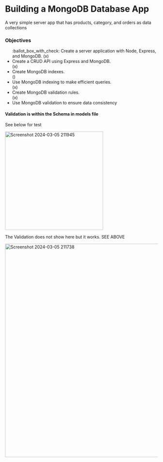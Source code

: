 <h1>Building a MongoDB Database App</h1>
<p>A very simple server app that has products, category, and orders as data collections</p>
<h3>Objectives</h3>
<ul>
:ballot_box_with_check: Create a server application with Node, Express, and MongoDB.</li>
(x)  <li>Create a CRUD API using Express and MongoDB.</li>
(x)  <li>Create MongoDB indexes.</li>
()   <li>Use MongoDB indexing to make efficient queries.</li>
(x)  <li>Create MongoDB validation rules.</li> 
(x)  <li>Use MongoDB validation to ensure data consistency</li>
</ul>

<h4>Validation is within the Schema in models file</h4>
<p>See below for test</p>
<img width="323" alt="Screenshot 2024-03-05 211945" src="https://github.com/linhdhng/SBA-319/assets/153128184/3381a375-0bb9-419b-bad8-47e93916b779">
<p>The Validation does not show here but it works. <emphasize>SEE ABOVE</emphasize></p>
<img width="700" alt="Screenshot 2024-03-05 211738" src="https://github.com/linhdhng/SBA-319/assets/153128184/03d6b1a6-ced4-4105-b604-4ffbc63039fe">
